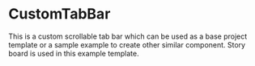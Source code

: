 CustomTabBar
============

This is a custom scrollable tab bar which can be used as a base project template or a sample example to create other similar component. 
Story board is used in this example template. 

